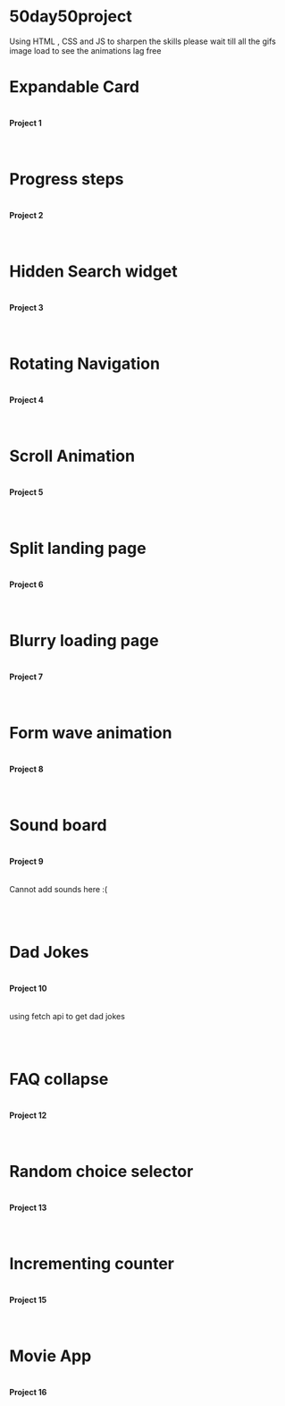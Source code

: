 # 50day50project

Using HTML , CSS and JS to sharpen the skills
please wait till all the gifs image load to see the animations lag free

<h1>Expandable Card<h1>
<h4>Project 1</h4>
<img alt="" src="expandable-card/expandablecard.gif">

<br>
<br>
<h1>Progress steps<h1>
<h4>Project 2</h4>
<img alt = "" src="progress-steps/progress-step.gif">

<br>
<br>
<h1>Hidden Search widget<h1>
<h4>Project 3</h4>
<img alt = "" src="Hidden search widget/hiddensearchwidget.gif">
  
<br>
<br>
<h1>Rotating Navigation<h1>
<h4>Project 4</h4>
<img alt = "" src="Rotating Navigation/rotatingnavigation.gif">
  
<br>
<br>
<h1>Scroll Animation<h1>
<h4>Project 5</h4>
<img alt = "" src="scroll animation/scrollinganimation.gif">
  
<br>
<br>
<h1>Split landing page<h1>
<h4>Project 6</h4>
<img alt = "" src="split Landing page/splitlanding.gif">

<br>
<br>
<h1>Blurry loading page<h1>
<h4>Project 7</h4>
<img alt = "" src="blurry loading/blurryloading.gif">

<br>
<br>
<h1>Form wave animation<h1>
<h4>Project 8</h4>
<img alt = "" src="form wave animation/formwave.gif">

<br>
<br>
<h1>Sound board<h1>
<h4>Project 9</h4>
<img alt = "" src="sound board/soundboard.png">
<p> Cannot add sounds here :(</p>

<br>
<br>
<h1>Dad Jokes<h1>
<h4>Project 10</h4>
<img alt = "" src="Dad jokes/dadjoke.gif">
<p> using fetch api to get dad jokes</p>

<br>
<br>
<h1>FAQ collapse<h1>
<h4>Project 12</h4>
<img alt = "" src="FAQ collapse/faq.gif">

<br>
<br>
<h1>Random choice selector<h1>
<h4>Project 13</h4>
<img alt = "" src="random choice selector/choices.gif">

<br>
<br>
<h1>Incrementing counter<h1>
<h4>Project 15</h4>
<img alt = "" src="Incrementing counter/increment.gif">

<br>
<br>
<h1>Movie App<h1>
<h4>Project 16</h4>
<img alt = "" src="movies app/movieapp.gif">
